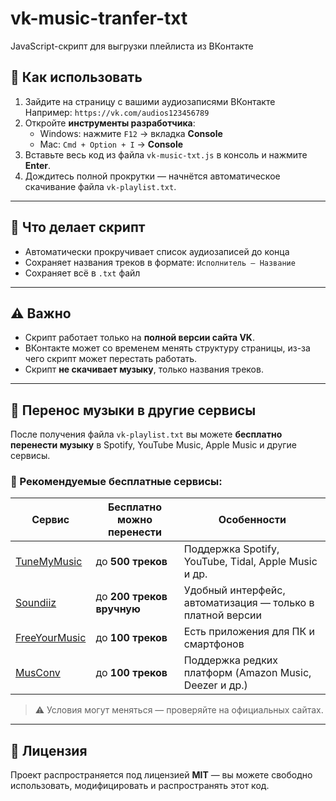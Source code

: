 # vk-music-tranfer-txt
JavaScript-скрипт для выгрузки плейлиста из ВКонтакте
## 🔧 Как использовать

1. Зайдите на страницу с вашими аудиозаписями ВКонтакте  
   Например: `https://vk.com/audios123456789`
2. Откройте **инструменты разработчика**:
   - Windows: нажмите `F12` → вкладка **Console**
   - Mac: `Cmd + Option + I` → **Console**
3. Вставьте весь код из файла `vk-music-txt.js` в консоль и нажмите **Enter**.
4. Дождитесь полной прокрутки — начнётся автоматическое скачивание файла `vk-playlist.txt`.

---

## 📁 Что делает скрипт

- Автоматически прокручивает список аудиозаписей до конца
- Сохраняет названия треков в формате: `Исполнитель — Название`
- Сохраняет всё в `.txt` файл

---

## ⚠️ Важно

- Скрипт работает только на **полной версии сайта VK**.
- ВКонтакте может со временем менять структуру страницы, из-за чего скрипт может перестать работать.
- Скрипт **не скачивает музыку**, только названия треков.

---

## 🎵 Перенос музыки в другие сервисы

После получения файла `vk-playlist.txt` вы можете **бесплатно перенести музыку** в Spotify, YouTube Music, Apple Music и другие сервисы.

### 🔄 Рекомендуемые бесплатные сервисы:

| Сервис             | Бесплатно можно перенести | Особенности |
|--------------------|---------------------------|-------------|
| [TuneMyMusic](https://www.tunemymusic.com/) | до **500 треков** | Поддержка Spotify, YouTube, Tidal, Apple Music и др. |
| [Soundiiz](https://soundiiz.com/)            | до **200 треков вручную** | Удобный интерфейс, автоматизация — только в платной версии |
| [FreeYourMusic](https://freeyourmusic.com/)  | до **100 треков** | Есть приложения для ПК и смартфонов |
| [MusConv](https://musconv.com/)              | до **100 треков** | Поддержка редких платформ (Amazon Music, Deezer и др.) |

> ⚠️ Условия могут меняться — проверяйте на официальных сайтах.

---

## 📄 Лицензия

Проект распространяется под лицензией **MIT** — вы можете свободно использовать, модифицировать и распространять этот код.
